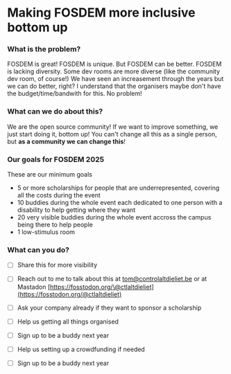 
# Making FOSDEM more inclusive bottom up

### What is the problem?

FOSDEM is great! FOSDEM is unique. But FOSDEM can be better.
FOSDEM is lacking diversity. Some dev rooms are more diverse (like the community dev room, of course!)
We have seen an increasement through the years but we can do better, right?
I understand that the organisers maybe don't have the budget/time/bandwith for this. No problem!


### What can we do about this?

We are the open source community! If we want to improve something, we just start doing it, bottom up! 
You can't change all this as a single person, but **as a community we can change this**!

### Our goals for FOSDEM 2025

These are our minimum goals

-  5 or more scholarships for people that are underrepresented, covering all the costs during the event
-  10 buddies during the whole event each dedicated to one person with a disability to help getting where they want
-  20 very visible buddies during the whole event accross the campus being there to help people
-  1 low-stimulus room

### What can you do?

- [ ] Share this for more visibility
- [ ] Reach out to me to talk about this at [tom\@controlaltdieliet.be](mailto:tom@controlaltdieliet.be) or at Mastadon [https://fosstodon.org/\@ctlaltdieliet](https://fosstodon.org/@ctlaltdieliet)
- [ ] Ask your company already if they want to sponsor a scholarship
- [ ] Help us getting all things organised
- [ ] Sign up to be a buddy next year
- [ ] Help us setting up a crowdfunding if needed
- [ ] Sign up to be a buddy next year

